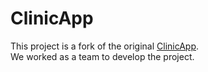 # ClinicApp

This project is a fork of the original [ClinicApp](https://github.com/suhail-alhassanat/ClinicApp).  
We worked as a team to develop the project.
